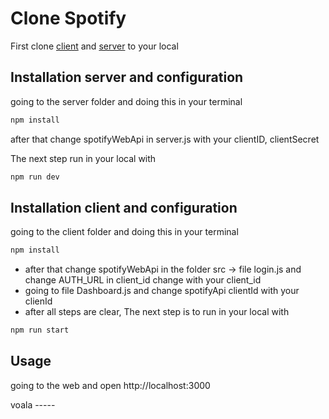 # Clone Spotify

First clone [client](https://github.com/AgungMubarok/spotify-clone-client) and [server](https://github.com/AgungMubarok/spotify-clone-server) to your local

## Installation server and configuration

going to the server folder and doing this in your terminal

```bash
npm install
```
after that change spotifyWebApi in server.js with your clientID, clientSecret

The next step run in your local with
```bash
npm run dev
```

## Installation client and configuration

going to the client folder and doing this in your terminal

```bash
npm install
```

- after that change spotifyWebApi in the folder src -> file login.js and change AUTH_URL in client_id change with your client_id
- going to file Dashboard.js and change spotifyApi clientId with your clienId 
- after all steps are clear, The next step is to run in your local with
```bash
npm run start

```
## Usage

going to the web and open http://localhost:3000

voala -----